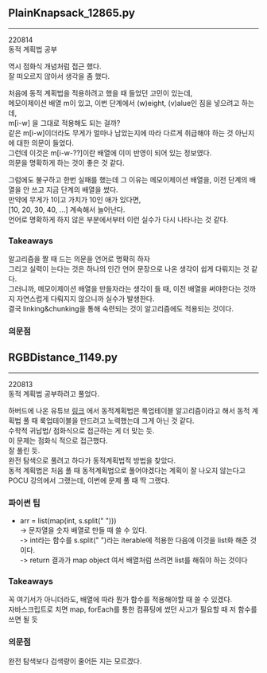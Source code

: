 ## PlainKnapsack_12865.py
-------

220814  
동적 계획법 공부  

역시 점화식 개념처럼 접근 했다.  
잘 떠오르지 않아서 생각을 좀 했다.  

처음에 동적 계획법을 적용하려고 했을 때 들었던 고민이 있는데,  
메모이제이션 배열 m이 있고, 이번 단계에서 (w)eight, (v)alue인 짐을 넣으려고 하는데,  
m[i-w] 을 그대로 적용해도 되는 걸까?  
같은 m[i-w]이더라도 무게가 얼마나 남았는지에 따라 다르게 취급해야 하는 것 아닌지에 대한 의문이 들었다.  
그런데 이것은 m[i-w-??]이란 배열에 이미 반영이 되어 있는 정보였다.  
의문을 명확하게 하는 것이 좋은 것 같다.  

그럼에도 불구하고 한번 실패를 했는데 그 이유는 메모이제이션 배열을, 이전 단계의 배열을 안 쓰고 지금 단계의 배열을 썼다.  
만약에 무게가 1이고 가치가 10인 애가 있다면,  
[10, 20, 30, 40, ...] 계속해서 늘어난다.  
언어로 명확하게 하지 않은 부분에서부터 이런 실수가 다시 나타나는 것 같다.

### Takeaways
알고리즘을 짤 때 드는 의문을 언어로 명확히 하자  
그리고 실력이 는다는 것은 하나의 인간 언어 문장으로 나온 생각이 쉽게 다뤄지는 것 같다.  
그러니까, 메모이제이션 배열을 만들자라는 생각이 들 때, 이전 배열을 써야한다는 것까지 자연스럽게 다뤄지지 않으니까 실수가 발생한다.  
결국 linking&chunking을 통해 숙련되는 것이 알고리즘에도 적용되는 것이다.  

### 의문점

## RGBDistance_1149.py
-------

220813  
동적 계획법 공부하려고 풀었다.

하버드에 나온 유튜브 [링크](https://www.youtube.com/watch?v=0y5UkZc-C8Y&t=1049s) 에서 동적계획법은 룩업테이블 알고리즘이라고 해서 동적 계획법 풀 때 룩업테이블을 만드려고 노력했는데 그게 아닌 것 같다.  
수학적 귀납법/ 점화식으로 접근하는 게 더 맞는 듯.  
이 문제는 점화식 적으로 접근했다.  
잘 풀린 듯.  
완전 탐색으로 풀려고 하다가 동적계획법적 방법을 찾았다.  
동적 계획법은 처음 풀 때 동적계획법으로 풀어야겠다는 계획이 잘 나오지 않는다고 POCU 강의에서 그랬는데, 이번에 문제 풀 때 딱 그랬다.

### 파이썬 팁
* arr = list(map(int, s.split(" ")))  
 -> 문자열을 숫자 배열로 만들 때 쓸 수 있다.  
 -> int라는 함수를 s.split(" ")라는 iterable에 적용한 다음에 이것을 list화 해준 것이다.  
 -> return 결과가 map object 여서 배열처럼 쓰려면 list를 해줘야 하는 것이다  
 
 ### Takeaways
 꼭 여기서가 아니더라도, 배열에 따라 뭔가 함수를 적용해야할 때 쓸 수 있겠다.  
 자바스크립트로 치면 map, forEach를 통한 컴퓨팅에 썼던 사고가 필요할 때 저 함수를 쓰면 될 듯  

### 의문점
완전 탐색보다 검색량이 줄어든 지는 모르겠다.  